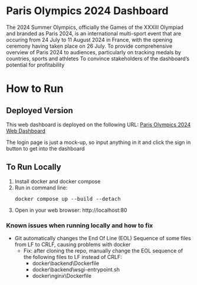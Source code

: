 # Paris Olympics 2024 Dashboard
The 2024 Summer Olympics, officially the Games of the XXXIII Olympiad and branded as Paris 2024, is an international multi-sport event that are occuring from 24 July to 11 August 2024 in France, with the opening ceremony having taken place on 26 July.
To provide comprehensive overview of Paris 2024 to audiences, particularly on tracking medals by countries, sports and athletes
To convince stakeholders of the dashboard’s potential for profitability

# How to Run
## Deployed Version
This web dashboard is deployed on the following URL: [Paris Olympics 2024 Web Dashboard](http://206.189.89.80/)

The login page is just a mock-up, so input anything in it and click the sign in button to get into the dashboard

## To Run Locally
1. Install docker and docker compose
2. Run in command line:
   <pre>
   docker compose up --build --detach
   </pre>
3. Open in your web browser: http://localhost:80

### Known issues when running locally and how to fix
- Git automatically changes the End Of Line (EOL) Sequence of some files from LF to CRLF, causing problems with docker
    - Fix: after cloning the repo, manually change the EOL sequence of the following files to LF instead of CRLF:
        - docker\backend\Dockerfile
        - docker\backend\wsgi-entrypoint.sh
        - docker\nginx\Dockerfile 
